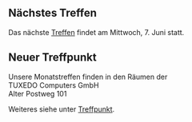 ## Nächstes Treffen
Das nächste [Treffen](/Treffen/Termine/06_2023/) findet am Mittwoch, 7. Juni statt.

## Neuer Treffpunkt

Unsere Monatstreffen finden in den Räumen der  
TUXEDO Computers GmbH  
Alter Postweg 101  

Weiteres siehe unter [Treffpunkt](/Treffen/Treffpunkt/).
